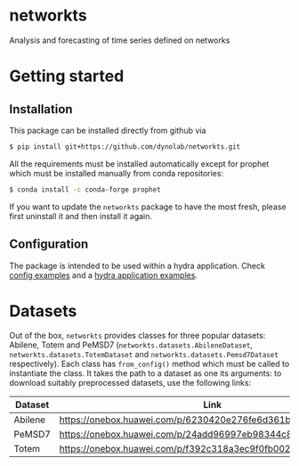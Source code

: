 # networkts
Analysis and forecasting of time series defined on networks

# Getting started

## Installation

This package can be installed directly from github via
```bash
$ pip install git+https://github.com/dynolab/networkts.git
```
All the requirements must be installed automatically except for prophet which must be installed manually from conda repositories:
```bash
$ conda install -c conda-forge prophet
```
If you want to update the `networkts` package to have the most fresh, please first uninstall it and then install it again.

## Configuration

The package is intended to be used within a hydra application. Check [config examples](/examples/config) and a [hydra application examples](/examples/hydra_applications).

# Datasets

Out of the box, `networkts` provides classes for three popular datasets: Abilene, Totem and PeMSD7 (`networkts.datasets.AbileneDataset`, `networkts.datasets.TotemDataset` and `networkts.datasets.Pemsd7Dataset` respectively). Each class has `from_config()` method which must be called to instantiate the class. It takes the path to a dataset as one its arguments: to download suitably preprocessed datasets, use the following links:

| Dataset | Link |
|---------|------|
| Abilene | https://onebox.huawei.com/p/6230420e276fe6d361b0d48966785736 |
| PeMSD7 | https://onebox.huawei.com/p/24add96997eb98344c8714c840ceafa9 |
| Totem | https://onebox.huawei.com/p/f392c318a3ec9f0fb002bc8bf0d16d75 |